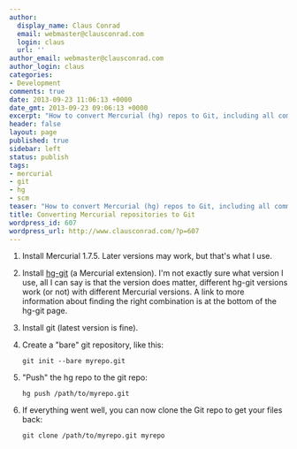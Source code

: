 ```yaml
---
author:
  display_name: Claus Conrad
  email: webmaster@clausconrad.com
  login: claus
  url: ''
author_email: webmaster@clausconrad.com
author_login: claus
categories:
- Development
comments: true
date: 2013-09-23 11:06:13 +0000
date_gmt: 2013-09-23 09:06:13 +0000
excerpt: "How to convert Mercurial (hg) repos to Git, including all commits and history:\r\n"
header: false
layout: page
published: true
sidebar: left
status: publish
tags:
- mercurial
- git
- hg
- scm
teaser: "How to convert Mercurial (hg) repos to Git, including all commits and history:"
title: Converting Mercurial repositories to Git
wordpress_id: 607
wordpress_url: http://www.clausconrad.com/?p=607
---
```

1. Install Mercurial 1.7.5. Later versions may work, but that's what I use.
2. Install [hg-git](https://hg-git.github.io/) (a Mercurial extension). I'm not exactly sure what version I use, all I can say is that the version does matter, different hg-git versions work (or not) with different Mercurial versions. A link to more information about finding the right combination is at the bottom of the hg-git page.
3. Install git (latest version is fine).
4. Create a "bare" git repository, like this:

   ```shell
   git init --bare myrepo.git
   ```

5. "Push" the hg repo to the git repo:

   ```shell
   hg push /path/to/myrepo.git
   ```

6. If everything went well, you can now clone the Git repo to get your files back:  

   ```shell
   git clone /path/to/myrepo.git myrepo
   ```
